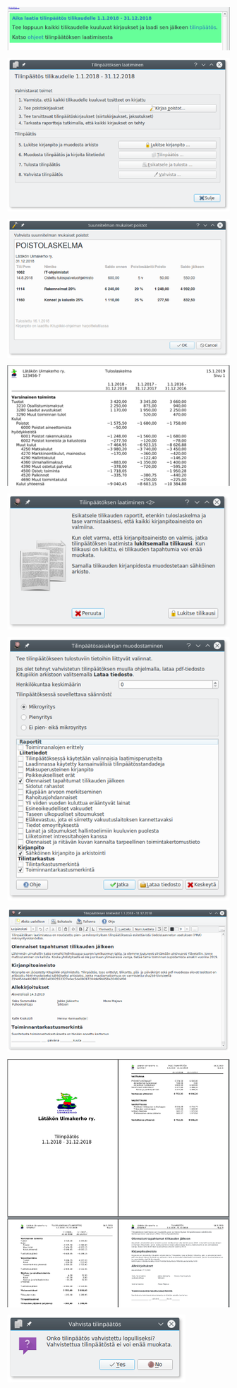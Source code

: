 
![](aikalaatia.png)

![](tilinpaatos.png)


![](poistolaskelma.png)

![](erittely.png)

![](lukitse.png)

![](muodostaminen.png)

![](liitetiedot.png)

![](tuloste.png)

![](vahvista.png)
